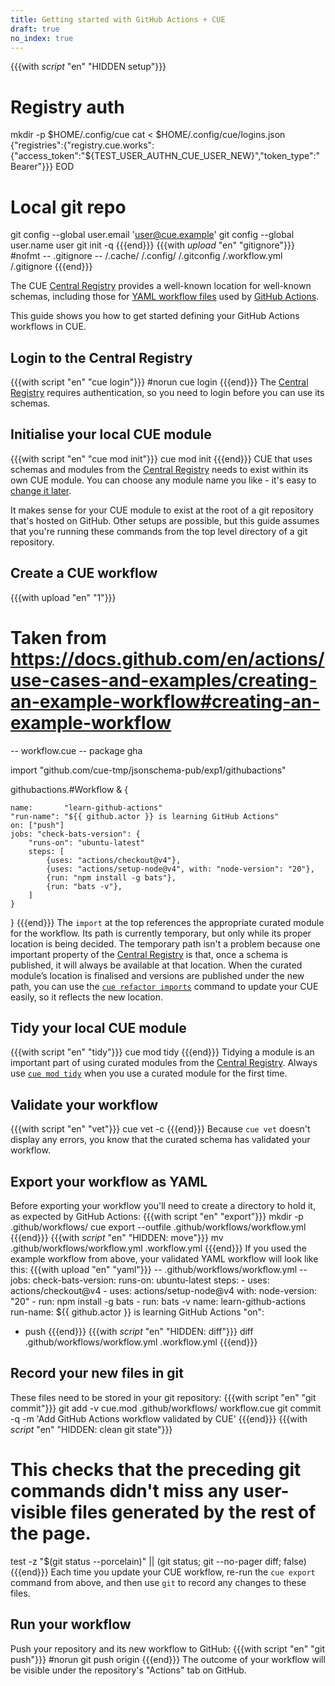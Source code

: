 ```yaml
---
title: Getting started with GitHub Actions + CUE
draft: true
no_index: true
---
```


{{{with _script_ "en" "HIDDEN setup"}}}
# Registry auth
mkdir -p $HOME/.config/cue
cat <<EOD > $HOME/.config/cue/logins.json
{"registries":{"registry.cue.works":{"access_token":"${TEST_USER_AUTHN_CUE_USER_NEW}","token_type":"Bearer"}}}
EOD
# Local git repo
git config --global user.email 'user@cue.example'
git config --global user.name user
git init -q
{{{end}}}
{{{with _upload_ "en" "gitignore"}}}
#nofmt
-- .gitignore --
/.cache/
/.config/
/.gitconfig
/.workflow.yml
/.gitignore
{{{end}}}

The CUE
[Central Registry](https://registry.cue.works/)
provides a well-known location for well-known schemas, including those for
[YAML workflow files](https://docs.github.com/en/actions/writing-workflows/workflow-syntax-for-github-actions)
used by [GitHub Actions](https://github.com/features/actions).

This guide shows you how to get started defining your GitHub Actions workflows in CUE.

## Login to the Central Registry
{{{with script "en" "cue login"}}}
#norun
cue login
{{{end}}}
The
[Central Registry](https://registry.cue.works)
requires authentication, so you need to login before you can use its schemas.

## Initialise your local CUE module
{{{with script "en" "cue mod init"}}}
cue mod init
{{{end}}}
CUE that uses schemas and modules from the
[Central Registry](https://registry.cue.works)
needs to exist
within its own CUE module. You can choose any module name you like - it's easy to
[change it later]({{<relref"docs/reference/command/cue-help-mod-rename">}}).

It makes sense for your CUE module to exist at the root of a git repository
that's hosted on GitHub. Other setups are possible, but this guide assumes that
you're running these commands from the top level directory of a git repository.

## Create a CUE workflow
{{{with upload "en" "1"}}}
# Taken from https://docs.github.com/en/actions/use-cases-and-examples/creating-an-example-workflow#creating-an-example-workflow
-- workflow.cue --
package gha

import "github.com/cue-tmp/jsonschema-pub/exp1/githubactions"

githubactions.#Workflow & {

	name:       "learn-github-actions"
	"run-name": "${{ github.actor }} is learning GitHub Actions"
	on: ["push"]
	jobs: "check-bats-version": {
		"runs-on": "ubuntu-latest"
		steps: [
			{uses: "actions/checkout@v4"},
			{uses: "actions/setup-node@v4", with: "node-version": "20"},
			{run: "npm install -g bats"},
			{run: "bats -v"},
		]
	}
}
{{{end}}}
The `import` at the top references the appropriate curated module for the workflow.
Its path is currently temporary, but only while its proper location is being decided.
The temporary path isn't a problem because one important property of the
[Central Registry](https://registry.cue.works)
is that, once a schema is published, it will always be
available at that location.
When the curated module’s location is finalised and versions are published
under the new path, you can use the
[`cue refactor imports`]({{<relref"docs/reference/command/cue-help-refactor-imports">}})
command to update your CUE easily, so it reflects the new location.

## Tidy your local CUE module
{{{with script "en" "tidy"}}}
cue mod tidy
{{{end}}}
Tidying a module is an important part of using curated modules from the
[Central Registry](https://registry.cue.works).
Always use
[`cue mod tidy`]({{<relref"docs/reference/command/cue-help-mod-tidy">}})
when you use a curated module for the first time.

## Validate your workflow
{{{with script "en" "vet"}}}
cue vet -c
{{{end}}}
Because `cue vet` doesn't display any errors, you know that the curated schema has validated your workflow.

## Export your workflow as YAML
Before exporting your workflow you'll need to create a directory to hold it, as expected by GitHub Actions:
{{{with script "en" "export"}}}
mkdir -p .github/workflows/
cue export --outfile .github/workflows/workflow.yml
{{{end}}}
{{{with _script_ "en" "HIDDEN: move"}}}
mv .github/workflows/workflow.yml .workflow.yml
{{{end}}}
If you used the example workflow from above, your validated YAML workflow will look like this:
{{{with upload "en" "yaml"}}}
-- .github/workflows/workflow.yml --
jobs:
  check-bats-version:
    runs-on: ubuntu-latest
    steps:
      - uses: actions/checkout@v4
      - uses: actions/setup-node@v4
        with:
          node-version: "20"
      - run: npm install -g bats
      - run: bats -v
name: learn-github-actions
run-name: ${{ github.actor }} is learning GitHub Actions
"on":
  - push
{{{end}}}
{{{with _script_ "en" "HIDDEN: diff"}}}
diff .github/workflows/workflow.yml .workflow.yml
{{{end}}}

## Record your new files in git
These files need to be stored in your git repository:
{{{with script "en" "git commit"}}}
git add -v cue.mod .github/workflows/ workflow.cue
git commit -q -m 'Add GitHub Actions workflow validated by CUE'
{{{end}}}
{{{with _script_ "en" "HIDDEN: clean git state"}}}
# This checks that the preceding git commands didn't miss any user-visible files generated by the rest of the page.
test -z "$(git status --porcelain)" || (git status; git --no-pager diff; false)
{{{end}}}
Each time you update your CUE workflow, re-run the `cue export` command from
above, and then use `git` to record any changes to these files.

## Run your workflow
Push your repository and its new workflow to GitHub:
{{{with script "en" "git push"}}}
#norun
git push origin
{{{end}}}
The outcome of your workflow will be visible under the repository's "Actions" tab on GitHub.

